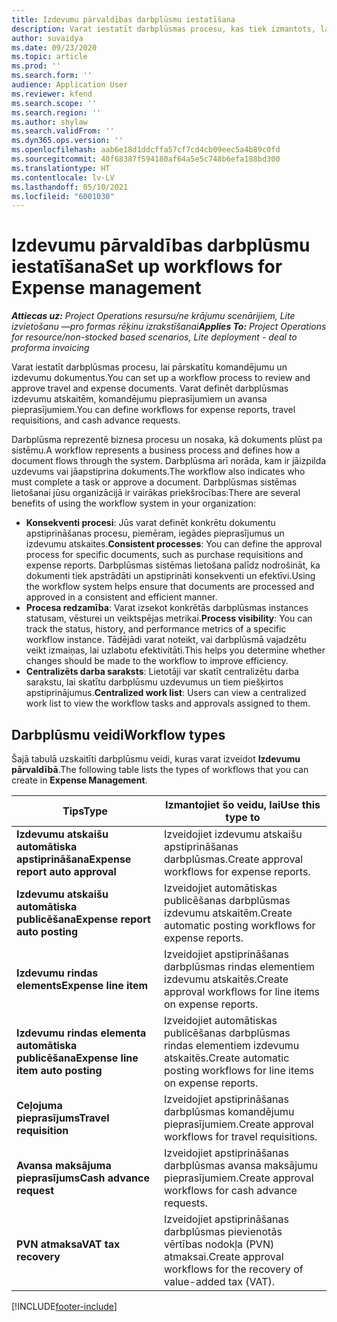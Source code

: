 ```yaml
---
title: Izdevumu pārvaldības darbplūsmu iestatīšana
description: Varat iestatīt darbplūsmas procesu, kas tiek izmantots, lai pārskatītu komandējumu un izdevumu dokumentus.
author: suvaidya
ms.date: 09/23/2020
ms.topic: article
ms.prod: ''
ms.search.form: ''
audience: Application User
ms.reviewer: kfend
ms.search.scope: ''
ms.search.region: ''
ms.author: shylaw
ms.search.validFrom: ''
ms.dyn365.ops.version: ''
ms.openlocfilehash: aab6e18d1ddcffa57cf7cd4cb09eec5a4b89c0fd
ms.sourcegitcommit: 40f68387f594180af64a5e5c748b6efa188bd300
ms.translationtype: HT
ms.contentlocale: lv-LV
ms.lasthandoff: 05/10/2021
ms.locfileid: "6001030"
---
```

# <a name="set-up-workflows-for-expense-management"></a><span data-ttu-id="d6bfc-103">Izdevumu pārvaldības darbplūsmu iestatīšana</span><span class="sxs-lookup"><span data-stu-id="d6bfc-103">Set up workflows for Expense management</span></span>

<span data-ttu-id="d6bfc-104">_**Attiecas uz:** Project Operations resursu/ne krājumu scenārijiem, Lite izvietošanu —pro formas rēķinu izrakstīšanai_</span><span class="sxs-lookup"><span data-stu-id="d6bfc-104">_**Applies To:** Project Operations for resource/non-stocked based scenarios, Lite deployment - deal to proforma invoicing_</span></span>

<span data-ttu-id="d6bfc-105">Varat iestatīt darbplūsmas procesu, lai pārskatītu komandējumu un izdevumu dokumentus.</span><span class="sxs-lookup"><span data-stu-id="d6bfc-105">You can set up a workflow process to review and approve travel and expense documents.</span></span> <span data-ttu-id="d6bfc-106">Varat definēt darbplūsmas izdevumu atskaitēm, komandējumu pieprasījumiem un avansa pieprasījumiem.</span><span class="sxs-lookup"><span data-stu-id="d6bfc-106">You can define workflows for expense reports, travel requisitions, and cash advance requests.</span></span>

<span data-ttu-id="d6bfc-107">Darbplūsma reprezentē biznesa procesu un nosaka, kā dokuments plūst pa sistēmu.</span><span class="sxs-lookup"><span data-stu-id="d6bfc-107">A workflow represents a business process and defines how a document flows through the system.</span></span> <span data-ttu-id="d6bfc-108">Darbplūsma arī norāda, kam ir jāizpilda uzdevums vai jāapstiprina dokuments.</span><span class="sxs-lookup"><span data-stu-id="d6bfc-108">The workflow also indicates who must complete a task or approve a document.</span></span> <span data-ttu-id="d6bfc-109">Darbplūsmas sistēmas lietošanai jūsu organizācijā ir vairākas priekšrocības:</span><span class="sxs-lookup"><span data-stu-id="d6bfc-109">There are several benefits of using the workflow system in your organization:</span></span>

- <span data-ttu-id="d6bfc-110">**Konsekventi procesi**: Jūs varat definēt konkrētu dokumentu apstiprināšanas procesu, piemēram, iegādes pieprasījumus un izdevumu atskaites.</span><span class="sxs-lookup"><span data-stu-id="d6bfc-110">**Consistent processes**: You can define the approval process for specific documents, such as purchase requisitions and expense reports.</span></span> <span data-ttu-id="d6bfc-111">Darbplūsmas sistēmas lietošana palīdz nodrošināt, ka dokumenti tiek apstrādāti un apstiprināti konsekventi un efektīvi.</span><span class="sxs-lookup"><span data-stu-id="d6bfc-111">Using the workflow system helps ensure that documents are processed and approved in a consistent and efficient manner.</span></span>
- <span data-ttu-id="d6bfc-112">**Procesa redzamība**: Varat izsekot konkrētās darbplūsmas instances statusam, vēsturei un veiktspējas metrikai.</span><span class="sxs-lookup"><span data-stu-id="d6bfc-112">**Process visibility**: You can track the status, history, and performance metrics of a specific workflow instance.</span></span> <span data-ttu-id="d6bfc-113">Tādējādi varat noteikt, vai darbplūsmā vajadzētu veikt izmaiņas, lai uzlabotu efektivitāti.</span><span class="sxs-lookup"><span data-stu-id="d6bfc-113">This helps you determine whether changes should be made to the workflow to improve efficiency.</span></span>
- <span data-ttu-id="d6bfc-114">**Centralizēts darba saraksts**: Lietotāji var skatīt centralizētu darba sarakstu, lai skatītu darbplūsmu uzdevumus un tiem piešķirtos apstiprinājumus.</span><span class="sxs-lookup"><span data-stu-id="d6bfc-114">**Centralized work list**: Users can view a centralized work list to view the workflow tasks and approvals assigned to them.</span></span> 

## <a name="workflow-types"></a><span data-ttu-id="d6bfc-115">Darbplūsmu veidi</span><span class="sxs-lookup"><span data-stu-id="d6bfc-115">Workflow types</span></span>

<span data-ttu-id="d6bfc-116">Šajā tabulā uzskaitīti darbplūsmu veidi, kuras varat izveidot **Izdevumu pārvaldībā**.</span><span class="sxs-lookup"><span data-stu-id="d6bfc-116">The following table lists the types of workflows that you can create in **Expense Management**.</span></span>


|              <span data-ttu-id="d6bfc-117"><strong>Tips</strong></span><span class="sxs-lookup"><span data-stu-id="d6bfc-117"><strong>Type</strong></span></span>              |                   <span data-ttu-id="d6bfc-118"><strong>Izmantojiet šo veidu, lai</strong></span><span class="sxs-lookup"><span data-stu-id="d6bfc-118"><strong>Use this type to</strong></span></span>                   |
|-------------------------------------------------|-----------------------------------------------------------------------|
|   <span data-ttu-id="d6bfc-119"><strong>Izdevumu atskaišu automātiska apstiprināšana</strong></span><span class="sxs-lookup"><span data-stu-id="d6bfc-119"><strong>Expense report auto approval</strong></span></span> |            <span data-ttu-id="d6bfc-120">Izveidojiet izdevumu atskaišu apstiprināšanas darbplūsmas.</span><span class="sxs-lookup"><span data-stu-id="d6bfc-120">Create approval workflows for expense reports.</span></span>             |
|  <span data-ttu-id="d6bfc-121"><strong>Izdevumu atskaišu automātiska publicēšana</strong></span><span class="sxs-lookup"><span data-stu-id="d6bfc-121"><strong>Expense report auto posting</strong></span></span>   |        <span data-ttu-id="d6bfc-122">Izveidojiet automātiskas publicēšanas darbplūsmas izdevumu atskaitēm.</span><span class="sxs-lookup"><span data-stu-id="d6bfc-122">Create automatic posting workflows for expense reports.</span></span>        |
|       <span data-ttu-id="d6bfc-123"><strong>Izdevumu rindas elements</strong></span><span class="sxs-lookup"><span data-stu-id="d6bfc-123"><strong>Expense line item</strong></span></span>        |     <span data-ttu-id="d6bfc-124">Izveidojiet apstiprināšanas darbplūsmas rindas elementiem izdevumu atskaitēs.</span><span class="sxs-lookup"><span data-stu-id="d6bfc-124">Create approval workflows for line items on expense reports.</span></span>      |
| <span data-ttu-id="d6bfc-125"><strong>Izdevumu rindas elementa automātiska publicēšana</strong></span><span class="sxs-lookup"><span data-stu-id="d6bfc-125"><strong>Expense line item auto posting</strong></span></span> | <span data-ttu-id="d6bfc-126">Izveidojiet automātiskas publicēšanas darbplūsmas rindas elementiem izdevumu atskaitēs.</span><span class="sxs-lookup"><span data-stu-id="d6bfc-126">Create automatic posting workflows for line items on expense reports.</span></span> |
|       <span data-ttu-id="d6bfc-127"><strong>Ceļojuma pieprasījums</strong></span><span class="sxs-lookup"><span data-stu-id="d6bfc-127"><strong>Travel requisition</strong></span></span>       |          <span data-ttu-id="d6bfc-128">Izveidojiet apstiprināšanas darbplūsmas komandējumu pieprasījumiem.</span><span class="sxs-lookup"><span data-stu-id="d6bfc-128">Create approval workflows for travel requisitions.</span></span>           |
|      <span data-ttu-id="d6bfc-129"><strong>Avansa maksājuma pieprasījums</strong></span><span class="sxs-lookup"><span data-stu-id="d6bfc-129"><strong>Cash advance request</strong></span></span>      |         <span data-ttu-id="d6bfc-130">Izveidojiet apstiprināšanas darbplūsmas avansa maksājumu pieprasījumiem.</span><span class="sxs-lookup"><span data-stu-id="d6bfc-130">Create approval workflows for cash advance requests.</span></span>          |
|        <span data-ttu-id="d6bfc-131"><strong>PVN atmaksa</strong></span><span class="sxs-lookup"><span data-stu-id="d6bfc-131"><strong>VAT tax recovery</strong></span></span>        | <span data-ttu-id="d6bfc-132">Izveidojiet apstiprināšanas darbplūsmas pievienotās vērtības nodokļa (PVN) atmaksai.</span><span class="sxs-lookup"><span data-stu-id="d6bfc-132">Create approval workflows for the recovery of value-added tax (VAT).</span></span>  |


[!INCLUDE[footer-include](../includes/footer-banner.md)]